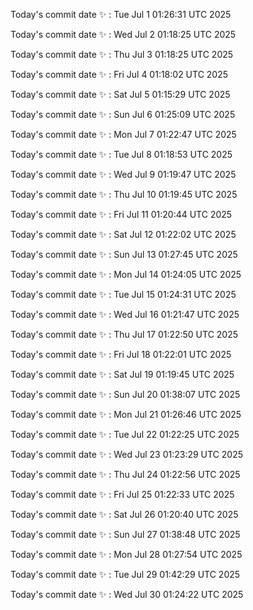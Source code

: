 Today's commit date ✨ : Tue Jul 1 01:26:31 UTC 2025 

Today's commit date ✨ : Wed Jul 2 01:18:25 UTC 2025 

Today's commit date ✨ : Thu Jul 3 01:18:25 UTC 2025 

Today's commit date ✨ : Fri Jul 4 01:18:02 UTC 2025 

Today's commit date ✨ : Sat Jul 5 01:15:29 UTC 2025 

Today's commit date ✨ : Sun Jul 6 01:25:09 UTC 2025 

Today's commit date ✨ : Mon Jul 7 01:22:47 UTC 2025 

Today's commit date ✨ : Tue Jul 8 01:18:53 UTC 2025 

Today's commit date ✨ : Wed Jul 9 01:19:47 UTC 2025 

Today's commit date ✨ : Thu Jul 10 01:19:45 UTC 2025 

Today's commit date ✨ : Fri Jul 11 01:20:44 UTC 2025 

Today's commit date ✨ : Sat Jul 12 01:22:02 UTC 2025 

Today's commit date ✨ : Sun Jul 13 01:27:45 UTC 2025 

Today's commit date ✨ : Mon Jul 14 01:24:05 UTC 2025 

Today's commit date ✨ : Tue Jul 15 01:24:31 UTC 2025 

Today's commit date ✨ : Wed Jul 16 01:21:47 UTC 2025 

Today's commit date ✨ : Thu Jul 17 01:22:50 UTC 2025 

Today's commit date ✨ : Fri Jul 18 01:22:01 UTC 2025 

Today's commit date ✨ : Sat Jul 19 01:19:45 UTC 2025 

Today's commit date ✨ : Sun Jul 20 01:38:07 UTC 2025 

Today's commit date ✨ : Mon Jul 21 01:26:46 UTC 2025 

Today's commit date ✨ : Tue Jul 22 01:22:25 UTC 2025 

Today's commit date ✨ : Wed Jul 23 01:23:29 UTC 2025 

Today's commit date ✨ : Thu Jul 24 01:22:56 UTC 2025 

Today's commit date ✨ : Fri Jul 25 01:22:33 UTC 2025 

Today's commit date ✨ : Sat Jul 26 01:20:40 UTC 2025 

Today's commit date ✨ : Sun Jul 27 01:38:48 UTC 2025 

Today's commit date ✨ : Mon Jul 28 01:27:54 UTC 2025 

Today's commit date ✨ : Tue Jul 29 01:42:29 UTC 2025 

Today's commit date ✨ : Wed Jul 30 01:24:22 UTC 2025 

